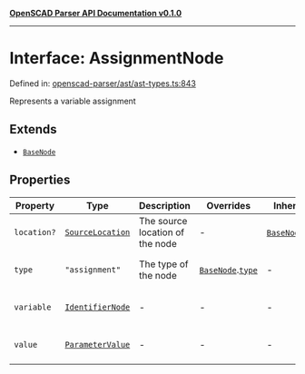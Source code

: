 [**OpenSCAD Parser API Documentation v0.1.0**](../README.md)

***

# Interface: AssignmentNode

Defined in: [openscad-parser/ast/ast-types.ts:843](https://github.com/holistic-stack/openscad-tree-sitter/blob/57470856b239e8ae819e2b2fa40ff65d8c04912f/packages/openscad-parser/src/lib/openscad-parser/ast/ast-types.ts#L843)

Represents a variable assignment

## Extends

- [`BaseNode`](BaseNode.md)

## Properties

| Property | Type | Description | Overrides | Inherited from | Defined in |
| ------ | ------ | ------ | ------ | ------ | ------ |
| <a id="location"></a> `location?` | [`SourceLocation`](SourceLocation.md) | The source location of the node | - | [`BaseNode`](BaseNode.md).[`location`](BaseNode.md#location) | [openscad-parser/ast/ast-types.ts:58](https://github.com/holistic-stack/openscad-tree-sitter/blob/57470856b239e8ae819e2b2fa40ff65d8c04912f/packages/openscad-parser/src/lib/openscad-parser/ast/ast-types.ts#L58) |
| <a id="type"></a> `type` | `"assignment"` | The type of the node | [`BaseNode`](BaseNode.md).[`type`](BaseNode.md#type) | - | [openscad-parser/ast/ast-types.ts:844](https://github.com/holistic-stack/openscad-tree-sitter/blob/57470856b239e8ae819e2b2fa40ff65d8c04912f/packages/openscad-parser/src/lib/openscad-parser/ast/ast-types.ts#L844) |
| <a id="variable"></a> `variable` | [`IdentifierNode`](IdentifierNode.md) | - | - | - | [openscad-parser/ast/ast-types.ts:845](https://github.com/holistic-stack/openscad-tree-sitter/blob/57470856b239e8ae819e2b2fa40ff65d8c04912f/packages/openscad-parser/src/lib/openscad-parser/ast/ast-types.ts#L845) |
| <a id="value"></a> `value` | [`ParameterValue`](../type-aliases/ParameterValue.md) | - | - | - | [openscad-parser/ast/ast-types.ts:846](https://github.com/holistic-stack/openscad-tree-sitter/blob/57470856b239e8ae819e2b2fa40ff65d8c04912f/packages/openscad-parser/src/lib/openscad-parser/ast/ast-types.ts#L846) |

